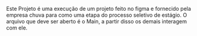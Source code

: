 Este Projeto é uma execução de um projeto feito no figma e fornecido pela empresa chuva para como uma etapa do processo seletivo de estágio.
O arquivo que deve ser aberto é o Main, a partir disso os demais interagem com ele.